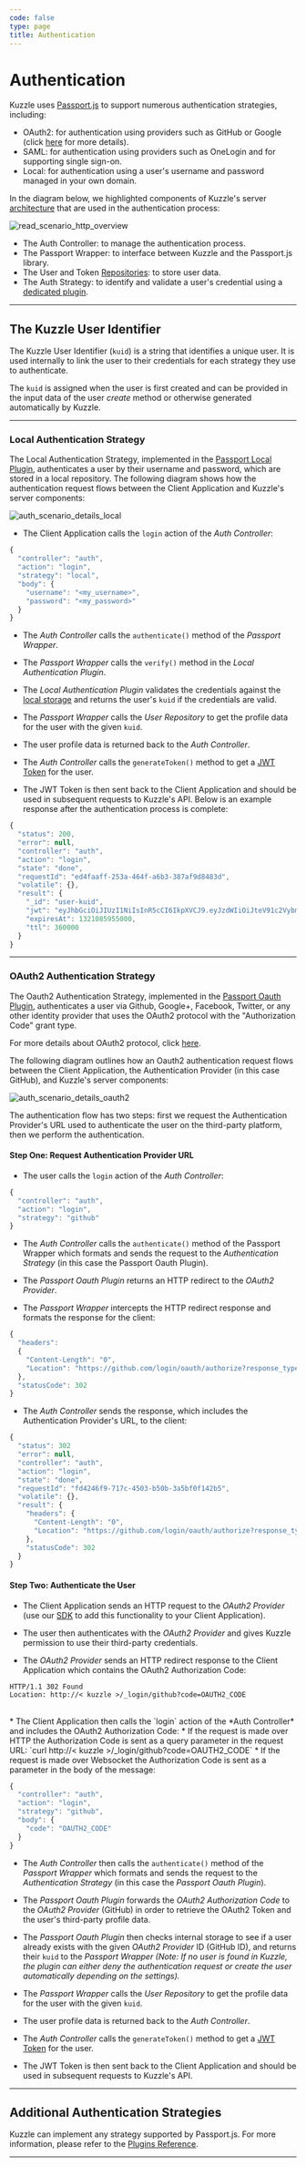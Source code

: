 ```yaml
---
code: false
type: page
title: Authentication
---
```


# Authentication

Kuzzle uses [Passport.js](http://Passportjs.org/) to support numerous authentication strategies, including:

- OAuth2: for authentication using providers such as GitHub or Google (click [here](https://github.com/kuzzleio/kuzzle-plugin-auth-passport-oauth) for more details).
- SAML: for authentication using providers such as OneLogin and for supporting single sign-on.
- Local: for authentication using a user's username and password managed in your own domain.

In the diagram below, we highlighted components of Kuzzle's server [architecture](/core/1/guides/kuzzle-depth) that are used in the authentication process:

![read_scenario_http_overview](./Authentication_Overview.png)

- The Auth Controller: to manage the authentication process.
- The Passport Wrapper: to interface between Kuzzle and the Passport.js library.
- The User and Token [Repositories](https://github.com/kuzzleio/kuzzle/tree/master/lib/api/core/models/repositories): to store user data.
- The Auth Strategy: to identify and validate a user's credential using a [dedicated plugin](/core/1/plugins/guides/strategies).

---

## The Kuzzle User Identifier

The Kuzzle User Identifier (`kuid`) is a string that identifies a unique user. It is used internally to link the user to their credentials for each strategy they use to authenticate.

The `kuid` is assigned when the user is first created and can be provided in the input data of the user _create_ method or otherwise generated automatically by Kuzzle.

---

### Local Authentication Strategy

The Local Authentication Strategy, implemented in the [Passport Local Plugin](https://github.com/kuzzleio/kuzzle-plugin-auth-passport-local), authenticates a user by their username and password, which are stored in a local repository. The following diagram shows how the authentication request flows between the Client Application and Kuzzle's server components:

![auth_scenario_details_local](./details-local.png)

- The Client Application calls the `login` action of the _Auth Controller_:

```js
{
  "controller": "auth",
  "action": "login",
  "strategy": "local",
  "body": {
    "username": "<my_username>",
    "password": "<my_password>"
  }
}
```

- The _Auth Controller_ calls the `authenticate()` method of the _Passport Wrapper_.

- The _Passport Wrapper_ calls the `verify()` method in the _Local Authentication Plugin_.

- The _Local Authentication Plugin_ validates the credentials against the [local storage](/core/1/plugins/plugin-context/constructors/repository) and returns the user's `kuid` if the credentials are valid.

- The _Passport Wrapper_ calls the _User Repository_ to get the profile data for the user with the given `kuid`.

- The user profile data is returned back to the _Auth Controller_.

- The _Auth Controller_ calls the `generateToken()` method to get a [JWT Token](https://jwt.io/) for the user.

- The JWT Token is then sent back to the Client Application and should be used in subsequent requests to Kuzzle's API. Below is an example response after the authentication process is complete:

```js
{
  "status": 200,
  "error": null,
  "controller": "auth",
  "action": "login",
  "state": "done",
  "requestId": "ed4faaff-253a-464f-a6b3-387af9d8483d",
  "volatile": {},
  "result": {
    "_id": "user-kuid",
    "jwt": "eyJhbGciOiJIUzI1NiIsInR5cCI6IkpXVCJ9.eyJzdWIiOiJteV91c2VybmFtZSIsIm5hbWUiOiJKb2huIERvZSIsImFkbWluIjp0cnVlfQ.BefoyfAKzwXuGhbYe0iPeG0v9F4HmikvahqwqzQr3pE",
    "expiresAt": 1321085955000,
    "ttl": 360000
  }
}
```

---

### OAuth2 Authentication Strategy

The Oauth2 Authentication Strategy, implemented in the [Passport Oauth Plugin](https://github.com/kuzzleio/kuzzle-plugin-auth-passport-oauth), authenticates a user via Github, Google+, Facebook, Twitter, or any other identity provider that uses the OAuth2 protocol with the "Authorization Code" grant type.

For more details about OAuth2 protocol, click [here](https://www.digitalocean.com/community/tutorials/an-introduction-to-oauth-2#grant-type-authorization-code).

The following diagram outlines how an Oauth2 authentication request flows between the Client Application, the Authentication Provider (in this case GitHub), and Kuzzle's server components:

![auth_scenario_details_oauth2](./details-oauth2.png)

The authentication flow has two steps: first we request the Authentication Provider's URL used to authenticate the user on the third-party platform, then we perform the authentication.

#### Step One: Request Authentication Provider URL

- The user calls the `login` action of the _Auth Controller_:

```js
{
  "controller": "auth",
  "action": "login",
  "strategy": "github"
}
```

- The _Auth Controller_ calls the `authenticate()` method of the Passport Wrapper which formats and sends the request to the _Authentication Strategy_ (in this case the Passport Oauth Plugin).

- The _Passport Oauth Plugin_ returns an HTTP redirect to the _OAuth2 Provider_.

- The _Passport Wrapper_ intercepts the HTTP redirect response and formats the response for the client:

```js
{
  "headers":
  {
    "Content-Length": "0",
    "Location": "https://github.com/login/oauth/authorize?response_type=code&redirect_uri=http%3A%2F%2Fkuzzle%2Fapi%2F1.0%2F_login%2Fgithub&client_id=MY_CLIENT_ID"
  },
  "statusCode": 302
}
```

- The _Auth Controller_ sends the response, which includes the Authentication Provider's URL, to the client:

```js
{
  "status": 302
  "error": null,
  "controller": "auth",
  "action": "login",
  "state": "done",
  "requestId": "fd4246f9-717c-4503-b50b-3a5bf0f142b5",
  "volatile": {},
  "result": {
    "headers": {
      "Content-Length": "0",
      "Location": "https://github.com/login/oauth/authorize?response_type=code&redirect_uri=http%3A%2F%2Fkuzzle%2Fapi%2F1.0%2F_login%2Fgithub&client_id=MY_CLIENT_ID"
    },
    "statusCode": 302
  }
}
```

#### Step Two: Authenticate the User

- The Client Application sends an HTTP request to the _OAuth2 Provider_ (use our [SDK](https://github.com/kuzzleio/kuzzle-sdk-login-oauth-popup) to add this functionality to your Client Application).

- The user then authenticates with the _OAuth2 Provider_ and gives Kuzzle permission to use their third-party credentials.

- The _OAuth2 Provider_ sends an HTTP redirect response to the Client Application which contains the OAuth2 Authorization Code:

```
HTTP/1.1 302 Found
Location: http://< kuzzle >/_login/github?code=OAUTH2_CODE
```

<br/>
* The Client Application then calls the `login` action of the *Auth Controller* and includes the OAuth2 Authorization Code:
  * If the request is made over HTTP the Authorization Code is sent as a query parameter in the request URL: `curl http://< kuzzle >/_login/github?code=OAUTH2_CODE`
  * If the request is made over Websocket the Authorization Code is sent as a parameter in the body of the message:

```js
{
  "controller": "auth",
  "action": "login",
  "strategy": "github",
  "body": {
    "code": "OAUTH2_CODE"
  }
}
```

- The _Auth Controller_ then calls the `authenticate()` method of the _Passport Wrapper_ which formats and sends the request to the _Authentication Strategy_ (in this case the _Passport Oauth Plugin_).

- The _Passport Oauth Plugin_ forwards the _OAuth2 Authorization Code_ to the _OAuth2 Provider_ (GitHub) in order to retrieve the OAuth2 Token and the user's third-party profile data.

- The _Passport Oauth Plugin_ then checks internal storage to see if a user already exists with the given _OAuth2 Provider_ ID (GitHub ID), and returns their `kuid` to the _Passport Wrapper_ _(Note: If no user is found in Kuzzle, the plugin can either deny the authentication request or create the user automatically depending on the settings)._

- The _Passport Wrapper_ calls the _User Repository_ to get the profile data for the user with the given `kuid`.

- The user profile data is returned back to the _Auth Controller_.

- The _Auth Controller_ calls the `generateToken()` method to get a [JWT Token](https://jwt.io/) for the user.

- The JWT Token is then sent back to the Client Application and should be used in subsequent requests to Kuzzle's API.

---

## Additional Authentication Strategies

Kuzzle can implement any strategy supported by Passport.js. For more information, please refer to the [Plugins Reference](/core/1/plugins/guides/strategies).

---
